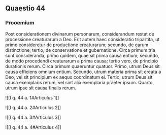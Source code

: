 ## Quaestio 44

### Prooemium

Post considerationem divinarum personarum, considerandum restat de processione creaturarum a Deo. Erit autem haec consideratio tripartita, ut primo consideretur de productione creaturarum; secundo, de earum distinctione; tertio, de conservatione et gubernatione. Circa primum tria sunt consideranda, primo quidem, quae sit prima causa entium; secundo, de modo procedendi creaturarum a prima causa; tertio vero, de principio durationis rerum. Circa primum quaeruntur quatuor. Primo, utrum Deus sit causa efficiens omnium entium. Secundo, utrum materia prima sit creata a Deo, vel sit principium ex aequo coordinatum ei. Tertio, utrum Deus sit causa exemplaris rerum, vel sint alia exemplaria praeter ipsum. Quarto, utrum ipse sit causa finalis rerum.

![[I q. 44 a. 1#Articulus 1]]

![[I q. 44 a. 2#Articulus 2]]

![[I q. 44 a. 3#Articulus 3]]

![[I q. 44 a. 4#Articulus 4]]

